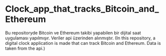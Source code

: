 # Clock_app_that_tracks_Bitcoin_and_Ethereum
Bu repositoryde Bitcoin ve Ethereum takibi yapabilen bir dijital saat uygulaması yapılmışır. Veriler api üzerinden alınmıştır. (In this repository, a digital clock application is made that can track Bitcoin and Ethereum. Data is taken from the api.)
